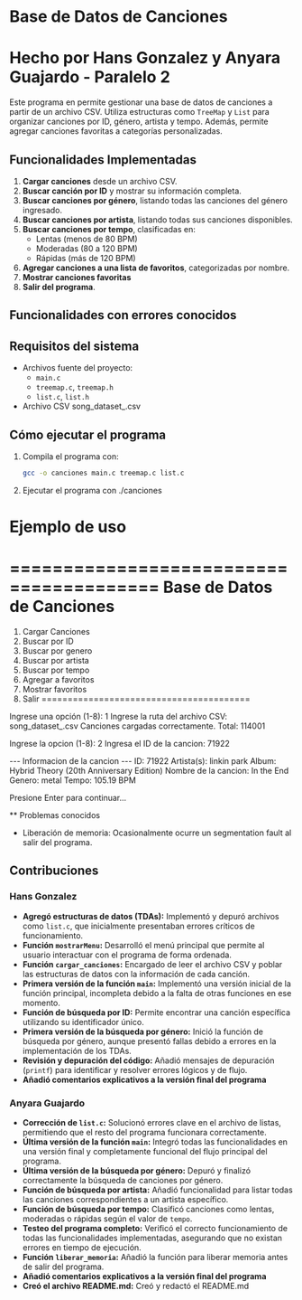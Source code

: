 # Base de Datos de Canciones
# Hecho por Hans Gonzalez y Anyara Guajardo - Paralelo 2

Este programa en permite gestionar una base de datos de canciones a partir de un archivo CSV. Utiliza estructuras como `TreeMap` y `List` para organizar canciones por ID, género, artista y tempo. Además, permite agregar canciones favoritas a categorías personalizadas.

## Funcionalidades Implementadas

1. **Cargar canciones** desde un archivo CSV.
2. **Buscar canción por ID** y mostrar su información completa.
3. **Buscar canciones por género**, listando todas las canciones del género ingresado.
4. **Buscar canciones por artista**, listando todas sus canciones disponibles.
5. **Buscar canciones por tempo**, clasificadas en:
   - Lentas (menos de 80 BPM)
   - Moderadas (80 a 120 BPM)
   - Rápidas (más de 120 BPM)
6. **Agregar canciones a una lista de favoritos**, categorizadas por nombre.
7. **Mostrar canciones favoritas**
8. **Salir del programa**.

## Funcionalidades con errores conocidos

## Requisitos del sistema
- Archivos fuente del proyecto:
  - `main.c`
  - `treemap.c`, `treemap.h`
  - `list.c`, `list.h`
- Archivo CSV song_dataset_.csv

## Cómo ejecutar el programa

1. Compila el programa con:
   ```bash
   gcc -o canciones main.c treemap.c list.c
2. Ejecutar el programa con ./canciones


# Ejemplo de uso
========================================
     Base de Datos de Canciones
========================================
1) Cargar Canciones
2) Buscar por ID
3) Buscar por genero
4) Buscar por artista
5) Buscar por tempo
6) Agregar a favoritos
7) Mostrar favoritos
8) Salir
========================================

Ingrese una opción (1-8): 1
Ingrese la ruta del archivo CSV: song_dataset_.csv
Canciones cargadas correctamente. Total: 114001

Ingrese la opcion (1-8): 2
Ingresa el ID de la cancion: 71922

--- Informacion de la cancion ---
ID: 71922
Artista(s): linkin park
Album: Hybrid Theory (20th Anniversary Edition)
Nombre de la cancion: In the End
Genero: metal
Tempo: 105.19 BPM


Presione Enter para continuar...


** Problemas conocidos
- Liberación de memoria: Ocasionalmente ocurre un segmentation fault al salir del programa.


## Contribuciones

### Hans Gonzalez
- **Agregó estructuras de datos (TDAs):** Implementó y depuró archivos como `list.c`, que inicialmente presentaban errores críticos de funcionamiento.
- **Función `mostrarMenu`:** Desarrolló el menú principal que permite al usuario interactuar con el programa de forma ordenada.
- **Función `cargar_canciones`:** Encargado de leer el archivo CSV y poblar las estructuras de datos con la información de cada canción.
- **Primera versión de la función `main`:** Implementó una versión inicial de la función principal, incompleta debido a la falta de otras funciones en ese momento.
- **Función de búsqueda por ID:** Permite encontrar una canción específica utilizando su identificador único.
- **Primera versión de la búsqueda por género:** Inició la función de búsqueda por género, aunque presentó fallas debido a errores en la implementación de los TDAs.
- **Revisión y depuración del código:** Añadió mensajes de depuración (`printf`) para identificar y resolver errores lógicos y de flujo.
- **Añadió comentarios explicativos a la versión final del programa**

### Anyara Guajardo
- **Corrección de `list.c`:** Solucionó errores clave en el archivo de listas, permitiendo que el resto del programa funcionara correctamente.
- **Última versión de la función `main`:** Integró todas las funcionalidades en una versión final y completamente funcional del flujo principal del programa.
- **Última versión de la búsqueda por género:** Depuró y finalizó correctamente la búsqueda de canciones por género.
- **Función de búsqueda por artista:** Añadió funcionalidad para listar todas las canciones correspondientes a un artista específico.
- **Función de búsqueda por tempo:** Clasificó canciones como lentas, moderadas o rápidas según el valor de `tempo`.
- **Testeo del programa completo:** Verificó el correcto funcionamiento de todas las funcionalidades implementadas, asegurando que no existan errores en tiempo de ejecución.
- **Función `liberar_memoria`:** Añadió la función para liberar memoria antes de salir del programa.
- **Añadió comentarios explicativos a la versión final del programa**
- **Creó el archivo README.md:** Creó y redactó el README.md
